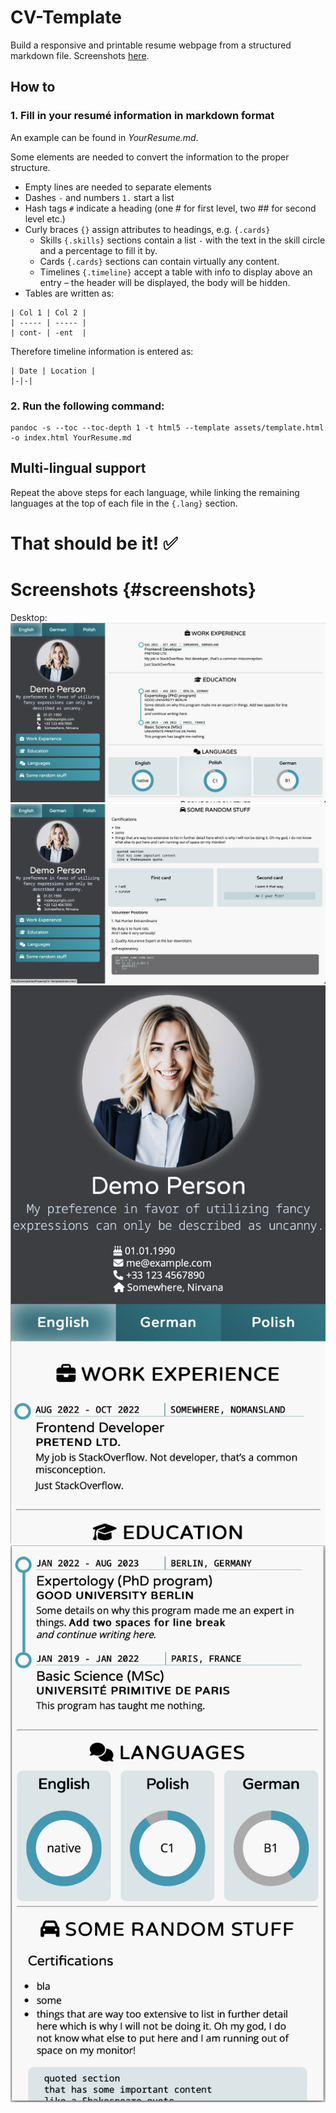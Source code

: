 # CV-Template
Build a responsive and printable resume webpage from a structured markdown file. Screenshots [here](#screenshots).

## How to

### 1. Fill in your resumé information in markdown format

An example can be found in _YourResume.md_.

Some elements are needed to convert the information to the proper structure. 

- Empty lines are needed to separate elements
- Dashes `-` and numbers `1.` start a list
- Hash tags `#` indicate a heading (one # for first level, two ## for second level etc.)
- Curly braces `{}` assign attributes to headings, e.g. `{.cards}`
  - Skills `{.skills}` sections contain a list `-` with the text in the skill circle and a percentage to fill it by.
  - Cards `{.cards}` sections can contain virtually any content.
  - Timelines `{.timeline}` accept a table with info to display above an entry – the header will be displayed, the body will be hidden.
- Tables are written as:

```
| Col 1 | Col 2 |
| ----- | ----- |
| cont- | -ent  |
```

Therefore timeline information is entered as:

```
| Date | Location |
|-|-|
```

### 2. Run the following command:
```
pandoc -s --toc --toc-depth 1 -t html5 --template assets/template.html -o index.html YourResume.md
```

## Multi-lingual support
Repeat the above steps for each language, while linking the remaining languages at the top of each file in the `{.lang}` section.

# That should be it! ✅

# Screenshots {#screenshots}
Desktop: 
![Screenshot - Desktop 1](pics/screenshots/desktop-1.png)
![Screenshot - Desktop 2](pics/screenshots/desktop-2.png)
![Screenshot - Mobile 1](pics/screenshots/mobile-1.png)
![Screenshot - Mobile 2](pics/screenshots/mobile-2.png)
